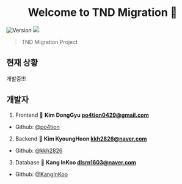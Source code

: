 <h1 align="center">Welcome to TND Migration 👋</h1>
<p>
  <img alt="Version" src="https://img.shields.io/badge/version-1.0.0-blue.svg?cacheSeconds=2592000" />
  <img src="https://img.shields.io/badge/pnpm-%3E%3D7.0.0-blue.svg" />
  
</p>

> TND Migration Project

## 현재 상황

개발중!!!

## 개발자

1. Frontend
   👤 **Kim DongGyu <po4tion0429@gmail.com>**

- Github: [@po4tion](https://github.com/po4tion)

2. Backend
   👤 **Kim KyoungHoon <kkh2826@naver.com>**

- Github: [@kkh2826](https://github.com/kkh2826)

3. Database
   👤 **Kang InKoo <dlsrn1603@naver.com>**

- Github: [@KangInKoo](https://github.com/KangInKoo)

